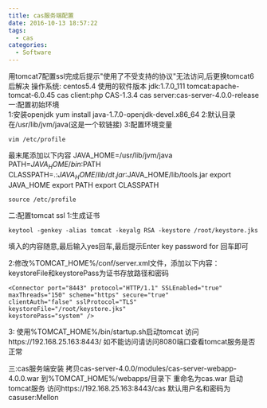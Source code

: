 ```yaml
---
title: cas服务端配置
date: 2016-10-13 18:57:22
tags:
  - cas
categories:
  - Software
---
```

用tomcat7配置ssl完成后提示"使用了不受支持的协议"无法访问,后更换tomcat6后解决
操作系统:
centos5.4
使用的软件版本 
jdk:1.7.0_111
tomcat:apache-tomcat-6.0.45
cas client:php CAS-1.3.4
cas server:cas-server-4.0.0-release	
一:配置初始环境		
1:安装openjdk
yum install java-1.7.0-openjdk-devel.x86_64
2:默认目录在/usr/lib/jvm/java(这是一个软链接)
3:配置环境变量

    vim /etc/profile

最末尾添加以下内容
JAVA_HOME=/usr/lib/jvm/java
PATH=$JAVA_HOME/bin:$PATH
CLASSPATH=.:$JAVA_HOME/lib/dt.jar:$JAVA_HOME/lib/tools.jar
export JAVA_HOME
export PATH
export CLASSPATH

    source /etc/profile

二:配置tomcat ssl
1:生成证书
    
    keytool -genkey -alias tomcat -keyalg RSA -keystore /root/keystore.jks
填入的内容随意,最后输入yes回车,最后提示Enter key password for <tomcat>回车即可

2:修改%TOMCAT_HOME%/conf/server.xml文件，添加以下内容：
keystoreFile和keystorePass为证书存放路径和密码

    <Connector port="8443" protocol="HTTP/1.1" SSLEnabled="true"
    maxThreads="150" scheme="https" secure="true"
    clientAuth="false" sslProtocol="TLS"
    keystoreFile="/root/keystore.jks"
    keystorePass="system" />
	
3:
使用%TOMCAT_HOME%/bin/startup.sh启动tomcat
访问https://192.168.25.163:8443/
如不能访问请访问8080端口查看tomcat服务是否正常

三:cas服务端安装
拷贝cas-server-4.0.0/modules/cas-server-webapp-4.0.0.war
到%TOMCAT_HOME%/webapps/目录下
重命名为cas.war
启动tomcat服务
访问https://192.168.25.163:8443/cas
默认用户名和密码为 casuser:Mellon